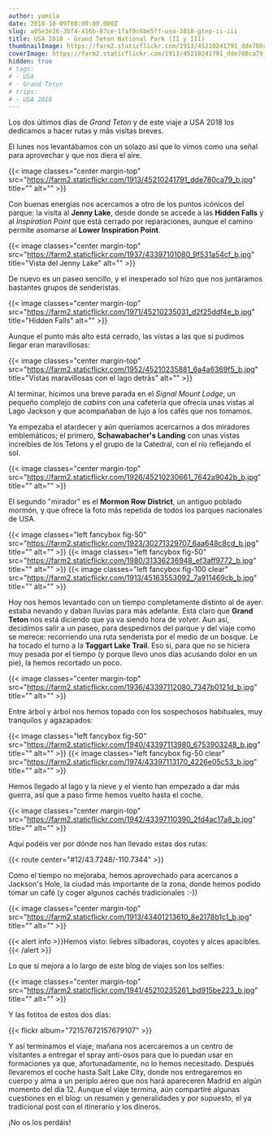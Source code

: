 ```yaml
---
author: yamila
date: 2018-10-09T08:00:00.000Z
slug: a05e3e26-3bf4-416b-87ce-1faf0c6be5ff-usa-2018-gtnp-ii-iii
title: USA 2018 - Grand Teton National Park (II y III)
thumbnailImage: https://farm2.staticflickr.com/1913/45210241791_dde780ca79_c.jpg
coverImage: https://farm2.staticflickr.com/1913/45210241791_dde780ca79_b.jpg
hidden: true
# tags:
# - USA
# - Grand Teton
# trips:
# - USA 2018
---
```


Los dos últimos días de *Grand Teton* y de este viaje a USA 2018 los dedicamos a hacer rutas y más visitas breves.

<!--more-->

El lunes nos levantábamos con un solazo así que lo vimos como una señal para aprovechar y que nos diera el aire.

{{< image classes="center margin-top" src="https://farm2.staticflickr.com/1913/45210241791_dde780ca79_b.jpg" title="" alt="" >}}

Con buenas energías nos acercamos a otro de los puntos icónicos del parque: la visita al **Jenny Lake**, desde donde se accede a las **Hidden Falls** y al *Inspiration Point* que está cerrado por reparaciones, aunque el camino permite asomarse al **Lower Inspiration Point**.

{{< image classes="center margin-top" src="https://farm2.staticflickr.com/1937/43397101080_9f531a54cf_b.jpg" title="Vista del Jenny Lake" alt="" >}}

De nuevo es un paseo sencillo, y el inesperado sol hizo que nos juntáramos bastantes grupos de senderistas.

{{< image classes="center margin-top" src="https://farm2.staticflickr.com/1971/45210235031_d2f25ddf4e_b.jpg" title="Hidden Falls" alt="" >}}

Aunque el punto más alto está cerrado, las vistas a las que sí pudimos llegar eran maravillosas:

{{< image classes="center margin-top" src="https://farm2.staticflickr.com/1952/45210235881_6a4a6369f5_b.jpg" title="Vistas maravillosas con el lago detrás" alt="" >}}

Al terminar, hicimos una breve parada en el *Signal Mount Lodge*, un pequeño complejo de *cabins* con una cafetería que ofrecía unas vistas al Lago Jackson y que acompañaban de lujo a los cafés que nos tomamos.

Ya empezaba el atardecer y aún queríamos acercarnos a dos miradores emblemáticos; el primero, **Schawabacher's Landing** con unas vistas increíbles de los Tetons y el grupo de la Catedral, con el río reflejando el sol.

{{< image classes="center margin-top" src="https://farm2.staticflickr.com/1926/45210230661_7642a9042b_b.jpg" title="" alt="" >}}

El segundo "mirador" es el **Mormon Row District**, un antiguo poblado mormón, y que ofrece la foto más repetida de todos los parques nacionales de USA.

{{< image classes="left fancybox fig-50" src="https://farm2.staticflickr.com/1923/30271329707_6aa648c8cd_b.jpg" title="" alt="" >}}
{{< image classes="left fancybox fig-50" src="https://farm2.staticflickr.com/1980/31336236948_ef3aff9772_b.jpg" title="" alt="" >}}
{{< image classes="left fancybox fig-100 clear" src="https://farm2.staticflickr.com/1913/45163553092_7a911469cb_b.jpg" title="" alt="" >}}

Hoy nos hemos levantado con un tiempo completamente distinto al de ayer: estaba nevando y daban lluvias para más adelante. Está claro que **Grand Teton** nos está diciendo que ya va siendo hora de volver. Aun así, decidimos salir a un paseo, para despedirnos del parque y del viaje como se merece: recorriendo una ruta senderista por el medio de un bosque. Le ha tocado el turno a la **Taggart Lake Trail**. Eso sí, para que no se hiciera muy pesada por el tiempo (y porque llevo unos días acusando dolor en un pie), la hemos recortado un poco.

{{< image classes="center margin-top" src="https://farm2.staticflickr.com/1936/43397112080_7347b0121d_b.jpg" title="" alt="" >}}

Entre árbol y árbol nos hemos topado con los sospechosos habituales, muy tranquilos y agazapados:

{{< image classes="left fancybox fig-50" src="https://farm2.staticflickr.com/1940/43397113980_6753903248_b.jpg" title="" alt="" >}}
{{< image classes="left fancybox fig-50 clear" src="https://farm2.staticflickr.com/1974/43397113170_4226e05c53_b.jpg" title="" alt="" >}}

Hemos llegado al lago y la nieve y el viento han empezado a dar más guerra, así que a paso firme hemos vuelto hasta el coche.

{{< image classes="center margin-top" src="https://farm2.staticflickr.com/1942/43397110390_2fd4ac17a8_b.jpg" title="" alt="" >}}

Aquí podéis ver por dónde nos han llevado estas dos rutas:

{{< route center="#12/43.7248/-110.7344" >}}

Como el tiempo no mejoraba, hemos aprovechado para acercanos a Jackson's Hole, la ciudad más importante de la zona, donde hemos podido tomar un café (y coger algunos cachés tradicionales :-))

{{< image classes="center margin-top" src="https://farm2.staticflickr.com/1913/43401213610_8e2178b1c1_b.jpg" title="" alt="" >}}

{{< alert info >}}Hemos visto: liebres silbadoras, coyotes y alces apacibles.{{< /alert >}}

Lo que sí mejora a lo largo de este blog de viajes son los selfies:

{{< image classes="center margin-top" src="https://farm2.staticflickr.com/1941/45210235261_bd915be223_b.jpg" title="" alt="" >}}

Y las fotitos de estos dos días:

{{< flickr album="72157672157679107" >}}

Y así terminamos el viaje; mañana nos acercaremos a un centro de visitantes a entregar el spray anti-osos para que lo puedan usar en formaciones ya que, afortunadamente, no lo hemos necesitado. Después llevaremos el coche hasta Salt Lake City, donde nos entregaremos en cuerpo y alma a un periplo aéreo que nos hará apareceren Madrid en algún momento del día 12. Aunque el viaje termina, aún compartiré algunas cuestiones en el blog: un resumen y generalidades y por supuesto, el ya tradicional post con el itinerario y los dineros.

¡No os los perdáis!
